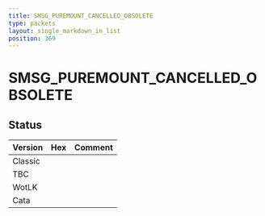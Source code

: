 ```yaml
---
title: SMSG_PUREMOUNT_CANCELLED_OBSOLETE
type: packets
layout: single_markdown_in_list
position: 369
---
```


# SMSG_PUREMOUNT_CANCELLED_OBSOLETE

## Status

Version | Hex | Comment
---------- | ---------- | ---------- 
Classic |  |  
TBC |  |  
WotLK |  |  
Cata |  |  
